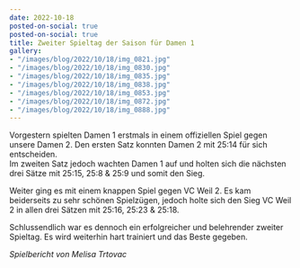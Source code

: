 ```yaml
---
date: 2022-10-18
posted-on-social: true
posted-on-social: true
title: Zweiter Spieltag der Saison für Damen 1
gallery:
- "/images/blog/2022/10/18/img_0821.jpg"
- "/images/blog/2022/10/18/img_0830.jpg"
- "/images/blog/2022/10/18/img_0835.jpg"
- "/images/blog/2022/10/18/img_0838.jpg"
- "/images/blog/2022/10/18/img_0853.jpg"
- "/images/blog/2022/10/18/img_0872.jpg"
- "/images/blog/2022/10/18/img_0888.jpg"
---
```


Vorgestern spielten Damen 1 erstmals in einem offiziellen Spiel gegen unsere Damen 2. Den ersten Satz konnten Damen 2 mit 25:14 für sich entscheiden.  
Im zweiten Satz jedoch wachten Damen 1 auf und holten sich die nächsten drei Sätze mit 25:15, 25:8 & 25:9 und somit den Sieg.

Weiter ging es mit einem knappen Spiel gegen VC Weil 2. Es kam beiderseits zu sehr schönen Spielzügen, jedoch holte sich den Sieg VC Weil 2 in allen drei Sätzen mit 25:16, 25:23 & 25:18.

Schlussendlich war es dennoch ein erfolgreicher und belehrender zweiter Spieltag. Es wird weiterhin hart trainiert und das Beste gegeben.

_Spielbericht von Melisa Trtovac_
